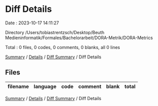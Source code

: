 # Diff Details

Date : 2023-10-17 14:11:27

Directory /Users/tobiastrentzsch/Desktop/Beuth Medieninformatik/Formales/Bachelorarbeit/DORA-Metrik/DORA-Metrics

Total : 0 files,  0 codes, 0 comments, 0 blanks, all 0 lines

[Summary](results.md) / [Details](details.md) / [Diff Summary](diff.md) / Diff Details

## Files
| filename | language | code | comment | blank | total |
| :--- | :--- | ---: | ---: | ---: | ---: |

[Summary](results.md) / [Details](details.md) / [Diff Summary](diff.md) / Diff Details
